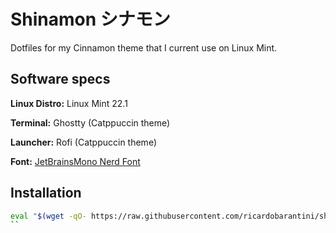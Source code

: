 # Shinamon シナモン

Dotfiles for my Cinnamon theme that I current use on Linux Mint.

## Software specs

**Linux Distro:** Linux Mint 22.1

**Terminal:** Ghostty (Catppuccin theme)

**Launcher:** Rofi (Catppuccin theme)

**Font:** [JetBrainsMono Nerd Font](https://github.com/ryanoasis/nerd-fonts/releases/download/v3.4.0/JetBrainsMono.zip)

## Installation

```bash
eval "$(wget -qO- https://raw.githubusercontent.com/ricardobarantini/shinamon/refs/heads/main/boot.sh)"
``